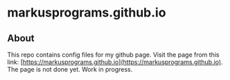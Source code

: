# markusprograms.github.io
## About
This repo contains config files for my github page. Visit the page from this link: [https://markusprograms.github.io](https://markusprograms.github.io). <br>
The page is not done yet. Work in progress. 
